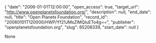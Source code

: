 {
  "date": "2006-01-01T12:00:00", 
  "open_access": true, 
  "target_url": "http://www.openplanetsfoundation.org/", 
  "description": null, 
  "end_date": null, 
  "title": "Open Planets Foundation", 
  "record_id": "20060101T120000/HWP/Yf21JMsZIMQluETo4g==", 
  "publisher": "openplanetsfoundation.org", 
  "slug": 65208339, 
  "start_date": null
}

None